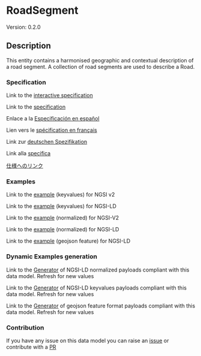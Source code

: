 # RoadSegment
Version: 0.2.0

## Description 

This entity contains a harmonised geographic and contextual description of a road segment. A collection of road segments are used to describe a Road.
### Specification

Link to the [interactive specification](https://swagger.lab.fiware.org/?url=https://smart-data-models.github.io/dataModel.Transportation/RoadSegment/swagger.yaml)

Link to the [specification](https://github.com/smart-data-models/dataModel.Transportation/blob/master/RoadSegment/doc/spec.md)

Enlace a la [Especificación en español](https://github.com/smart-data-models/dataModel.Transportation/blob/master/RoadSegment/doc/spec_ES.md)

Lien vers le [spécification en français](https://github.com/smart-data-models/dataModel.Transportation/blob/master/RoadSegment/doc/spec_FR.md)

Link zur [deutschen Spezifikation](https://github.com/smart-data-models/dataModel.Transportation/blob/master/RoadSegment/doc/spec_DE.md)

Link alla [specifica](https://github.com/smart-data-models/dataModel.Transportation/blob/master/RoadSegment/doc/spec_IT.md)

[仕様へのリンク](https://github.com/smart-data-models/dataModel.Transportation/blob/master/RoadSegment/doc/spec_JA.md)
### Examples

Link to the [example](https://smart-data-models.github.io/dataModel.Transportation/RoadSegment/examples/example.json) (keyvalues) for NGSI v2

Link to the [example](https://smart-data-models.github.io/dataModel.Transportation/RoadSegment/examples/example.jsonld) (keyvalues) for NGSI-LD

Link to the [example](https://smart-data-models.github.io/dataModel.Transportation/RoadSegment/examples/example-normalized.json) (normalized) for NGSI-V2

Link to the [example](https://smart-data-models.github.io/dataModel.Transportation/RoadSegment/examples/example-normalized.jsonld) (normalized) for NGSI-LD

Link to the [example](https://smart-data-models.github.io/dataModel.Transportation/RoadSegment/examples/example-geojsonfeature.json) (geojson feature) for NGSI-LD
### Dynamic Examples generation

Link to the [Generator](https://smartdatamodels.org/extra/ngsi-ld_generator.php?schemaUrl=https://raw.githubusercontent.com/smart-data-models/dataModel.Transportation/master/RoadSegment/schema.json&email=info@smartdatamodels.org) of NGSI-LD normalized payloads compliant with this data model. Refresh for new values

Link to the [Generator](https://smartdatamodels.org/extra/ngsi-ld_generator_keyvalues.php?schemaUrl=https://raw.githubusercontent.com/smart-data-models/dataModel.Transportation/master/RoadSegment/schema.json&email=info@smartdatamodels.org) of NGSI-LD keyvalues payloads compliant with this data model. Refresh for new values

Link to the [Generator](https://smartdatamodels.org/extra/geojson_features_generator.php?schemaUrl=https://raw.githubusercontent.com/smart-data-models/dataModel.Transportation/master/RoadSegment/schema.json&email=info@smartdatamodels.org) of geojson feature format payloads compliant with this data model. Refresh for new values
### Contribution

 If you have any issue on this data model you can raise an [issue](https://github.com/smart-data-models/dataModel.Transportation/issues)  or contribute with a [PR](https://github.com/smart-data-models/dataModel.Transportation/pulls)